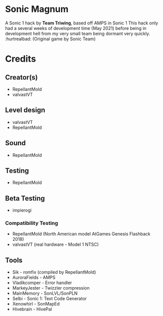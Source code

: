 # Sonic Magnum
A Sonic 1 hack by **Team Triwing**, based off AMPS in Sonic 1
This hack only had a several weeks of development time (May 2021) before being in development hell from my very small team being dormant very quickly. :hurtrealbad:
(Original game by Sonic Team)

Credits
======
Creator(s)
------
* RepellantMold
* valvastVT

Level design
------
* valvastVT
* RepellantMold

Sound
------
* RepellantMold

Testing
------
* RepellantMold

Beta Testing
------
* impierogi

### Compatibility Testing
* RepellantMold (North American model AtGames Genesis Flashback 2018)
* valvastVT (real hardware - Model 1 NTSC)

## Tools
* Sik - romfix (compiled by RepellantMold)
* AuroraFields - AMPS
* Vladikcomper - Error handler
* MarkeyJester - Twizzler compression
* MainMemory - SonLVL/SonPLN
* Selbi - Sonic 1: Text Code Generator
* Xenowhirl - SonMapEd
* Hivebrain - HivePal
